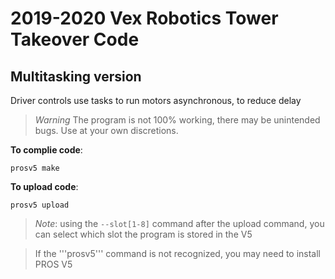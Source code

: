 # 2019-2020 Vex Robotics Tower Takeover Code
## Multitasking version

Driver controls use tasks to run motors asynchronous, to reduce delay
>*Warning* 
>The program is not 100% working, there may be unintended bugs. Use at your own discretions.

__To complie code__:
```
prosv5 make 
```

__To upload code__:
```
prosv5 upload
```

> *Note*: using the ``` --slot[1-8] ``` command after the upload command, you can select which slot the program is stored in the V5

> If the '''prosv5''' command is not recognized, you may need to install PROS V5
